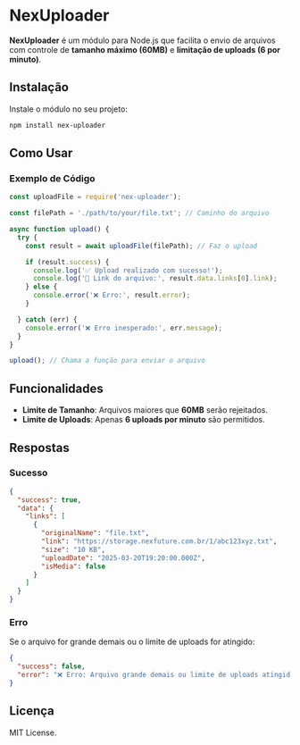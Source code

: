 # NexUploader

**NexUploader** é um módulo para Node.js que facilita o envio de arquivos com controle de **tamanho máximo (60MB)** e **limitação de uploads (6 por minuto)**.

## Instalação

Instale o módulo no seu projeto:

```bash
npm install nex-uploader
```

## Como Usar

### Exemplo de Código

```javascript
const uploadFile = require('nex-uploader');

const filePath = './path/to/your/file.txt'; // Caminho do arquivo

async function upload() {
  try {
    const result = await uploadFile(filePath); // Faz o upload

    if (result.success) {
      console.log('✅ Upload realizado com sucesso!');
      console.log('🔗 Link do arquivo:', result.data.links[0].link);
    } else {
      console.error('❌ Erro:', result.error);
    }

  } catch (err) {
    console.error('❌ Erro inesperado:', err.message);
  }
}

upload(); // Chama a função para enviar o arquivo
```

## Funcionalidades

- **Limite de Tamanho**: Arquivos maiores que **60MB** serão rejeitados.
- **Limite de Uploads**: Apenas **6 uploads por minuto** são permitidos.

## Respostas

### Sucesso

```json
{
  "success": true,
  "data": {
    "links": [
      {
        "originalName": "file.txt",
        "link": "https://storage.nexfuture.com.br/1/abc123xyz.txt",
        "size": "10 KB",
        "uploadDate": "2025-03-20T19:20:00.000Z",
        "isMedia": false
      }
    ]
  }
}
```

### Erro

Se o arquivo for grande demais ou o limite de uploads for atingido:

```json
{
  "success": false,
  "error": "❌ Erro: Arquivo grande demais ou limite de uploads atingido."
}
```

## Licença

MIT License.
